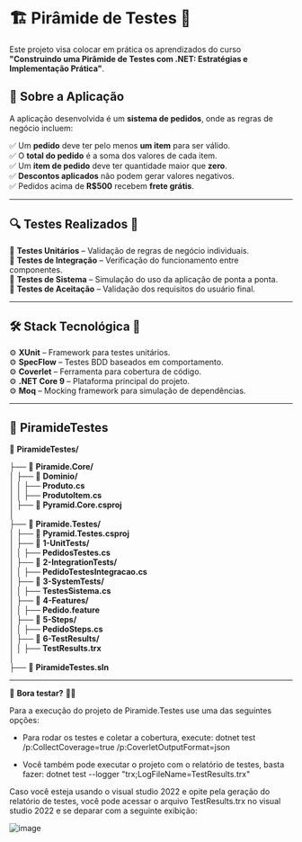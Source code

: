 # 🏗️ Pirâmide de Testes 🚀

Este projeto visa colocar em prática os aprendizados do curso  
**"Construindo uma Pirâmide de Testes com .NET: Estratégias e Implementação Prática"**.  

## 🛒 Sobre a Aplicação  
A aplicação desenvolvida é um **sistema de pedidos**, onde as regras de negócio incluem:  

✅ Um **pedido** deve ter pelo menos **um item** para ser válido.  
✅ O **total do pedido** é a soma dos valores de cada item.  
✅ Um **item de pedido** deve ter quantidade maior que **zero**.  
✅ **Descontos aplicados** não podem gerar valores negativos.  
✅ Pedidos acima de **R$500** recebem **frete grátis**.  

---

## 🔍 **Testes Realizados** 🧪  

🔹 **Testes Unitários** – Validação de regras de negócio individuais.  
🔹 **Testes de Integração** – Verificação do funcionamento entre componentes.  
🔹 **Testes de Sistema** – Simulação do uso da aplicação de ponta a ponta.  
🔹 **Testes de Aceitação** – Validação dos requisitos do usuário final.  

---

## 🛠️ **Stack Tecnológica** 🚀  

⚙️ **XUnit** – Framework para testes unitários.  
⚙️ **SpecFlow** – Testes BDD baseados em comportamento.  
⚙️ **Coverlet** – Ferramenta para cobertura de código.  
⚙️ **.NET Core 9** – Plataforma principal do projeto.  
⚙️ **Moq** – Mocking framework para simulação de dependências.  

---

## 🔺 PiramideTestes

📂 **PiramideTestes/**

├── 📁 **Piramide.Core/**  
│   ├── 📂 **Dominio/**  
│   │   ├── **Produto.cs**  
│   │   ├── **ProdutoItem.cs**  
│   ├── 📄 **Pyramid.Core.csproj**  
│  
├── 📁 **Piramide.Testes/**  
│   ├── 📄 **Pyramid.Testes.csproj**  
│   ├── 📂 **1-UnitTests/**  
│   │   ├── **PedidosTestes.cs**  
│   ├── 📂 **2-IntegrationTests/**  
│   │   ├── **PedidoTestesIntegracao.cs**  
│   ├── 📂 **3-SystemTests/**  
│   │   ├── **TestesSistema.cs**  
│   ├── 📂 **4-Features/**  
│   │   ├── **Pedido.feature**  
│   ├── 📂 **5-Steps/**  
│   │   ├── **PedidoSteps.cs**  
│   ├── 📂 **6-TestResults/**  
│   │   ├── **TestResults.trx**  
│  
├── 📄 **PiramideTestes.sln**  

---

🚀 **Bora testar?** 💪✨

Para a execução do projeto de Piramide.Testes use uma das seguintes opções:

- Para rodar os testes e coletar a cobertura, execute: dotnet test /p:CollectCoverage=true /p:CoverletOutputFormat=json
  
- Você também pode executar o projeto com o relatório de testes, basta fazer: dotnet test --logger "trx;LogFileName=TestResults.trx"

Caso você esteja usando o visual studio 2022 e opite pela geração do relatório de testes, você pode acessar o arquivo TestResults.trx no visual studio 2022 e se deparar com a seguinte exibição:

![image](https://github.com/user-attachments/assets/41f8e2cc-e7e8-4159-b28e-ce5394959463)



